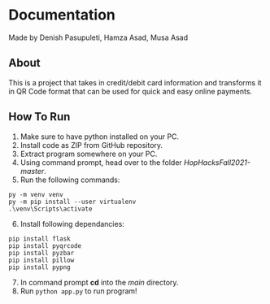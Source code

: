# Documentation

Made by Denish Pasupuleti, Hamza Asad, Musa Asad

## About

This is a project that takes in credit/debit card information and transforms it in QR Code format that can be used for quick and easy online payments.

## How To Run

1. Make sure to have python installed on your PC.
2. Install code as ZIP from GitHub repository.
3. Extract program somewhere on your PC.
4. Using command prompt, head over to the folder *HopHacksFall2021-master*.
5. Run the following commands:
```
py -m venv venv
py -m pip install --user virtualenv
.\venv\Scripts\activate
```
6. Install following dependancies:
```
pip install flask
pip install pyqrcode
pip install pyzbar
pip install pillow
pip install pypng
```
7. In command prompt **cd** into the *main* directory.
8. Run `python app.py` to run program!
